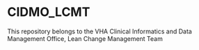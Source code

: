 # CIDMO_LCMT
This repository belongs to the VHA Clinical Informatics and Data Management Office, Lean Change Management Team
